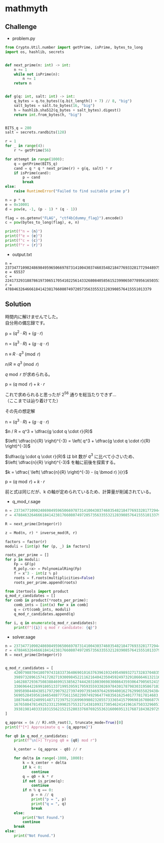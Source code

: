 # mathmyth

## Challenge

- problem.py
```python
from Crypto.Util.number import getPrime, isPrime, bytes_to_long
import os, hashlib, secrets


def next_prime(n: int) -> int:
    n += 1
    while not isPrime(n):
        n += 1
    return n


def g(q: int, salt: int) -> int:
    q_bytes = q.to_bytes((q.bit_length() + 7) // 8, "big")
    salt_bytes = salt.to_bytes(16, "big")
    h = hashlib.sha512(q_bytes + salt_bytes).digest()
    return int.from_bytes(h, "big")


BITS_q = 280
salt = secrets.randbits(128)

r = 1
for _ in range(4):
    r *= getPrime(56)

for attempt in range(1000):
    q = getPrime(BITS_q)
    cand = q * q * next_prime(r) + g(q, salt) * r
    if isPrime(cand):
        p = cand
        break
else:
    raise RuntimeError("Failed to find suitable prime p")

n = p * q
e = 0x10001
d = pow(e, -1, (p - 1) * (q - 1))

flag = os.getenv("FLAG", "ctf4b{dummy_flag}").encode()
c = pow(bytes_to_long(flag), e, n)

print(f"n = {n}")
print(f"e = {e}")
print(f"c = {c}")
print(f"r = {r}")
```

- output.txt
```
n = 23734771090248698495965066978731410043037460354821847769332817729448975545908794119067452869598412566984925781008642238995593407175153358227331408865885159489921512208891346616583672681306322601209763619655504176913841857299598426155538234534402952826976850019794857846921708954447430297363648280253578504979311210518547
e = 65537
c = 22417329318878619730651705410225614332680840585615239906507789561650353082833855142192942351615391602350331869200198929410120997195750699143505598991770858416937216272158142281144782652750654697847840376002907226725362778292640956434687927315158519324142726613719655726444468707122866655123649786935639872601647255712257
r = 4788463264666184142381766080749720573563355321283908576415551013379
```

## Solution

時間内に解けませんでした。<br>
自分用の備忘録です。

p = $(q^2 \cdot R) + (g \cdot r)$

n = $(q^3 \cdot R) + (g \cdot q \cdot r)$

n ≡ $R \cdot q^3 \pmod{r}$

$n / R \equiv q^3 \pmod{r}$

$q \bmod r$ が求められる。

p = $(q \bmod r) + k \cdot r$

これで求められると思ったが $2^{56}$ 通りを総当たりできず...<br>
（ここまでは辿り着けてた）

その先の想定解

n = $(q^3 \cdot R) + (g \cdot q \cdot r)$

$n / R = q^3 + \dfrac{g \cdot q \cdot r}{R}$

$\left( \dfrac{n}{R} \right)^{-3} = \left( q^3 + \dfrac{g \cdot q \cdot r}{R} \right)^{-3}$

$\dfrac{g \cdot q \cdot r}{R}$ は bit 数が $q^3$ に比べて小さいため、<br>
$\left( \dfrac{n}{R} \right)^{-3}$ を軸に前後を探索する。

$k = \dfrac{ \left( \dfrac{n}{R} \right)^{-3} - (q \bmod r) }{r}$

p = $(q \bmod r) + k \cdot r$

前と式は同じだが、k の軸が定められているため、計算量が削減されている。

- q_mod_r.sage
```python
n = 23734771090248698495965066978731410043037460354821847769332817729448975545908794119067452869598412566984925781008642238995593407175153358227331408865885159489921512208891346616583672681306322601209763619655504176913841857299598426155538234534402952826976850019794857846921708954447430297363648280253578504979311210518547
r = 4788463264666184142381766080749720573563355321283908576415551013379

R = next_prime(Integer(r))

z = Mod(n, r) * inverse_mod(R, r)

factors = factor(r)
moduli = [int(p) for (p, _) in factors]

roots_per_prime = []
for p in moduli:
    Fp = GF(p)
    R_poly.<x> = PolynomialRing(Fp)
    f = x^3 - int(z % p)
    roots = f.roots(multiplicities=False)
    roots_per_prime.append(roots)

from itertools import product
q_mod_r_candidates = []
for comb in product(*roots_per_prime):
    comb_ints = [int(x) for x in comb]
    q = crt(comb_ints, moduli)
    q_mod_r_candidates.append(q)

for i, q in enumerate(q_mod_r_candidates):
    print(f"[{i}] q mod r candidate: {q}")
```

- solver.sage
```python
n = 23734771090248698495965066978731410043037460354821847769332817729448975545908794119067452869598412566984925781008642238995593407175153358227331408865885159489921512208891346616583672681306322601209763619655504176913841857299598426155538234534402952826976850019794857846921708954447430297363648280253578504979311210518547
r = 4788463264666184142381766080749720573563355321283908576415551013379
R = next_prime(Integer(r))


q_mod_r_candidates = [
    4200798870418079743183373640690101637639619324954989327173283704835,
    3989732896157417202719300984522116216404235045924973291866646132116,
    1462887293675083884699153856274442031003069830086435930647905652415,
    3306964422699180513371995395917959355933026978430178798303195867103,
    3095898448438517972907922739749973934697642699400162762996558294384,
    569052845956184654887775611502299749296477483561625401777817814683,
    1887646452409914871723975231699699802328557333654157996981670868770,
    1676580478149252331259902575531714381093173054624141961675033296051,
    3938198140333103155621521528033760769255363160069513176871843829729
]

q_approx = (n // R).nth_root(3, truncate_mode=True)[0]
print(f"[*] Approximate q ≈ {q_approx}")

for q0 in q_mod_r_candidates:
    print(f"\n[>] Trying q0 ≡ {q0} mod r")

    k_center = (q_approx - q0) // r

    for delta in range(-1000, 1000):
        k = k_center + delta
        if k < 0:
            continue
        q = q0 + k * r
        if not is_prime(q):
            continue
        if n % q == 0:
            p = n // q
            print("p = ", p)
            print("q = ", q)
            break
    else:
        print("Not Found.")
        continue
    break
else:
    print("Not Found.")
```
